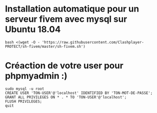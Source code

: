 # Installation automatique pour un serveur fivem avec mysql sur Ubuntu 18.04

```
bash <(wget -O - 'https://raw.githubusercontent.com/Clashplayer-PROTECT/sh-fivem/master/sh-fivem.sh')
```

# Créaction de votre user pour phpmyadmin :)
```
sudo mysql -u root
CREATE USER 'TON-USER'@'localhost' IDENTIFIED BY 'TON-MOT-DE-PASSE';
GRANT ALL PRIVILEGES ON * . * TO 'TON-USER'@'localhost';
FLUSH PRIVILEGES;
quit
```

